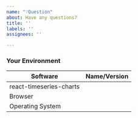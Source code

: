 ```yaml
---
name: "❔Question"
about: Have any questions?
title: ''
labels: ''
assignees: ''

---
```


<!--- Provide your question, code sample Or other information that will help in solving here -->

### Your Environment
| Software         | Name/Version|
| ---------------- | ---------- |
| react-timeseries-charts  | 
| Browser | 
| Operating System |

